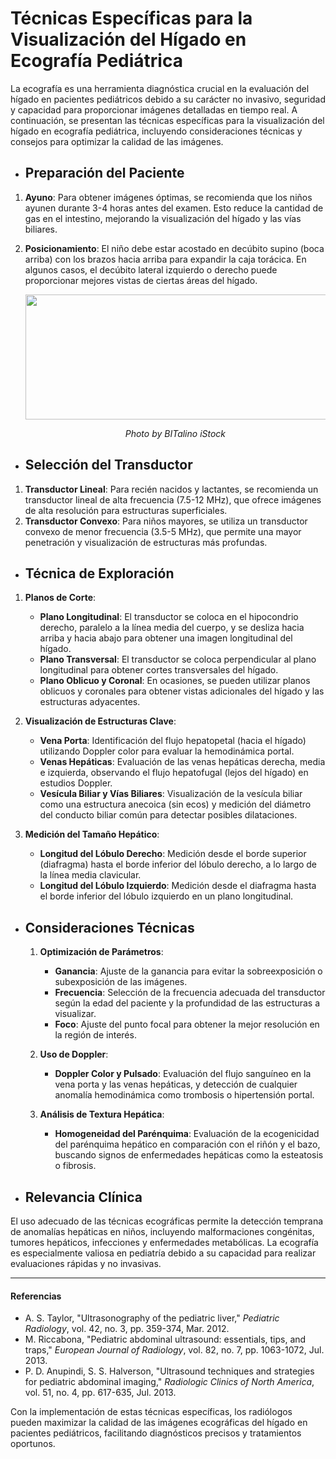# Técnicas Específicas para la Visualización del Hígado en Ecografía Pediátrica
La ecografía es una herramienta diagnóstica crucial en la evaluación del hígado en pacientes pediátricos debido a su carácter no invasivo, seguridad y capacidad para proporcionar imágenes detalladas en tiempo real. A continuación, se presentan las técnicas específicas para la visualización del hígado en ecografía pediátrica, incluyendo consideraciones técnicas y consejos para optimizar la calidad de las imágenes.

- ## Preparación del Paciente

1. **Ayuno**: Para obtener imágenes óptimas, se recomienda que los niños ayunen durante 3-4 horas antes del examen. Esto reduce la cantidad de gas en el intestino, mejorando la visualización del hígado y las vías biliares.
2. **Posicionamiento**: El niño debe estar acostado en decúbito supino (boca arriba) con los brazos hacia arriba para expandir la caja torácica. En algunos casos, el decúbito lateral izquierdo o derecho puede proporcionar mejores vistas de ciertas áreas del hígado.

      <p align="center">
        <img src="https://github.com/statusunknown418/biorizon/assets/89549012/973a3ec7-59b5-4598-abc3-9e6c01c3d119"  width="600" height="200"> </p>
      <em><p align="center">Photo by BITalino iStock </p></em> 

- ## Selección del Transductor

1. **Transductor Lineal**: Para recién nacidos y lactantes, se recomienda un transductor lineal de alta frecuencia (7.5-12 MHz), que ofrece imágenes de alta resolución para estructuras superficiales.
2. **Transductor Convexo**: Para niños mayores, se utiliza un transductor convexo de menor frecuencia (3.5-5 MHz), que permite una mayor penetración y visualización de estructuras más profundas.

- ## Técnica de Exploración

1. **Planos de Corte**:
   - **Plano Longitudinal**: El transductor se coloca en el hipocondrio derecho, paralelo a la línea media del cuerpo, y se desliza hacia arriba y hacia abajo para obtener una imagen longitudinal del hígado.
   - **Plano Transversal**: El transductor se coloca perpendicular al plano longitudinal para obtener cortes transversales del hígado.
   - **Plano Oblicuo y Coronal**: En ocasiones, se pueden utilizar planos oblicuos y coronales para obtener vistas adicionales del hígado y las estructuras adyacentes.

2. **Visualización de Estructuras Clave**:
   - **Vena Porta**: Identificación del flujo hepatopetal (hacia el hígado) utilizando Doppler color para evaluar la hemodinámica portal.
   - **Venas Hepáticas**: Evaluación de las venas hepáticas derecha, media e izquierda, observando el flujo hepatofugal (lejos del hígado) en estudios Doppler.
   - **Vesícula Biliar y Vías Biliares**: Visualización de la vesícula biliar como una estructura anecoica (sin ecos) y medición del diámetro del conducto biliar común para detectar posibles dilataciones.

3. **Medición del Tamaño Hepático**:
   - **Longitud del Lóbulo Derecho**: Medición desde el borde superior (diafragma) hasta el borde inferior del lóbulo derecho, a lo largo de la línea media clavicular.
   - **Longitud del Lóbulo Izquierdo**: Medición desde el diafragma hasta el borde inferior del lóbulo izquierdo en un plano longitudinal.

- ## Consideraciones Técnicas

  1. **Optimización de Parámetros**:
     - **Ganancia**: Ajuste de la ganancia para evitar la sobreexposición o subexposición de las imágenes.
     - **Frecuencia**: Selección de la frecuencia adecuada del transductor según la edad del paciente y la profundidad de las estructuras a visualizar.
     - **Foco**: Ajuste del punto focal para obtener la mejor resolución en la región de interés.

  2. **Uso de Doppler**:
     - **Doppler Color y Pulsado**: Evaluación del flujo sanguíneo en la vena porta y las venas hepáticas, y detección de cualquier anomalía hemodinámica como trombosis o hipertensión portal.

  3. **Análisis de Textura Hepática**:
     - **Homogeneidad del Parénquima**: Evaluación de la ecogenicidad del parénquima hepático en comparación con el riñón y el bazo, buscando signos de enfermedades hepáticas como la esteatosis o fibrosis.

- ## Relevancia Clínica

El uso adecuado de las técnicas ecográficas permite la detección temprana de anomalías hepáticas en niños, incluyendo malformaciones congénitas, tumores hepáticos, infecciones y enfermedades metabólicas. La ecografía es especialmente valiosa en pediatría debido a su capacidad para realizar evaluaciones rápidas y no invasivas.


---
#### Referencias

- A. S. Taylor, "Ultrasonography of the pediatric liver," *Pediatric Radiology*, vol. 42, no. 3, pp. 359-374, Mar. 2012.
- M. Riccabona, "Pediatric abdominal ultrasound: essentials, tips, and traps," *European Journal of Radiology*, vol. 82, no. 7, pp. 1063-1072, Jul. 2013.
- P. D. Anupindi, S. S. Halverson, "Ultrasound techniques and strategies for pediatric abdominal imaging," *Radiologic Clinics of North America*, vol. 51, no. 4, pp. 617-635, Jul. 2013.

Con la implementación de estas técnicas específicas, los radiólogos pueden maximizar la calidad de las imágenes ecográficas del hígado en pacientes pediátricos, facilitando diagnósticos precisos y tratamientos oportunos.
